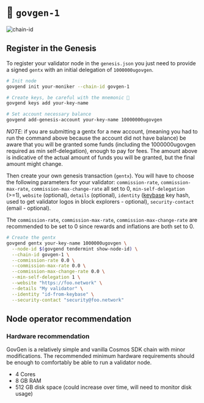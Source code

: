 # 🔗 `govgen-1`

![chain-id](https://img.shields.io/badge/chain%20id-govgen--1-blue?style=for-the-badge)

## Register in the Genesis

To register your validator node in the `genesis.json` you just need to provide a signed `gentx` with an initial delegation of `1000000ugovgen`.

```sh
# Init node
govgend init your-moniker --chain-id govgen-1

# Create keys, be careful with the mnemonic 👀
govgend keys add your-key-name

# Set account necessary balance
govgend add-genesis-account your-key-name 10000000ugovgen
```
*NOTE*: if you are submitting a gentx for a new account, (meaning you had to run the command above because the account did not have balance) be aware that you will be granted some funds (including the 1000000ugovgen required as min self-delegation), enough to pay for fees. The amount above is indicative of the actual amount of funds you will be granted, but the final amount might change.

Then create your own genesis transaction (`gentx`). You will have to choose the following parameters for your validator: `commission-rate`, `commission-max-rate`, `commission-max-change-rate` all set to 0, `min-self-delegation` (>=1), `website` (optional), `details` (optional), `identity` ([keybase](https://keybase.io) key hash, used to get validator logos in block explorers - optional), `security-contact` (email - optional).

The `commission-rate`, `commission-max-rate`, `commission-max-change-rate` are recommended to be set to 0  since rewards and inflations are both set to 0.

```sh
# Create the gentx
govgend gentx your-key-name 1000000ugovgen \
  --node-id $(govgend tendermint show-node-id) \
  --chain-id govgen-1 \
  --commission-rate 0.0 \
  --commission-max-rate 0.0 \
  --commission-max-change-rate 0.0 \
  --min-self-delegation 1 \
  --website "https://foo.network" \
  --details "My validator" \
  --identity "id-from-keybase" \
  --security-contact "security@foo.network"
```

## Node operator recommendation

### Hardware recommendation

GovGen is a relatively simple and vanilla Cosmos SDK chain with minor modifications. The recommended minimum hardware requirements should be enough to comfortably be able to run a validator node.

- 4 Cores
- 8 GB RAM
- 512 GB disk space (could increase over time, will need to monitor disk usage)

